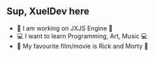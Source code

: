 ## Sup, XuelDev here

- 👑 I am working on JXJS Engine 👑
- 💻 I want to learn Programming, Art, Music 💻
- 🍿 My favourite film/movie is Rick and Morty 🍿 
